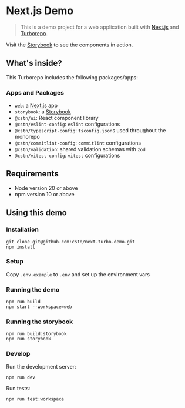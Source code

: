 # Next.js Demo

> This is a demo project for a web application built with [Next.js](https://nextjs.org/) and [Turborepo](https://turborepo.com/).

Visit the [Storybook](https://cstn.github.io/next-turbo/) to see the components in action.


## What's inside?

This Turborepo includes the following packages/apps:

### Apps and Packages

- `web`: a [Next.js](https://nextjs.org/) app
- `storybook`: a [Storybook](https://storybook.js.org/)
- `@cstn/ui`: React component library
- `@cstn/eslint-config`: `eslint` configurations
- `@cstn/typescript-config`: `tsconfig.json`s used throughout the monorepo
- `@cstn/commitlint-config`: `commitlint` configurations
- `@cstn/validation`: shared validation schemas with `zod`
- `@cstn/vitest-config`: `vitest` configurations

## Requirements

- Node version 20 or above
- npm version 10 or above

## Using this demo

### Installation

```shell
git clone git@github.com:cstn/next-turbo-demo.git
npm install
```

### Setup

Copy `.env.example` to `.env` and set up the environment vars

### Running the demo

```shell
npm run build
npm start --workspace=web
```

### Running the storybook

```shell
npm run build:storybook
npm run storybook
```

### Develop

Run the development server:

```shell
npm run dev
```

Run tests:

```shell
npm run test:workspace
```
